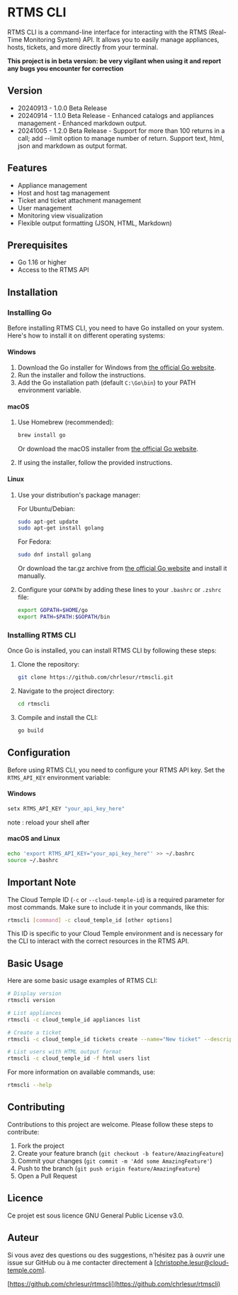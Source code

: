 # RTMS CLI
RTMS CLI is a command-line interface for interacting with the RTMS (Real-Time Monitoring System) API. It allows you to easily manage appliances, hosts, tickets, and more directly from your terminal.

**This project is in beta version: be very vigilant when using it and report any bugs you encounter for correction**

## Version

- 20240913 - 1.0.0 Beta Release
- 20240914 - 1.1.0 Beta Release - Enhanced catalogs and appliances management - Enhanced markdown output.
- 20241005 - 1.2.0 Beta Release - Support for more than 100 returns in a call; add --limit option to manage number of return. Support text, html, json and markdown as output format.

## Features

- Appliance management
- Host and host tag management
- Ticket and ticket attachment management
- User management
- Monitoring view visualization
- Flexible output formatting (JSON, HTML, Markdown)

## Prerequisites

- Go 1.16 or higher
- Access to the RTMS API

## Installation

### Installing Go

Before installing RTMS CLI, you need to have Go installed on your system. Here's how to install it on different operating systems:

#### Windows

1. Download the Go installer for Windows from [the official Go website](https://golang.org/dl/).
2. Run the installer and follow the instructions.
3. Add the Go installation path (default `C:\Go\bin`) to your PATH environment variable.

#### macOS

1. Use Homebrew (recommended):
   ```sh
   brew install go
   ```
   Or download the macOS installer from [the official Go website](https://golang.org/dl/).

2. If using the installer, follow the provided instructions.

#### Linux

1. Use your distribution's package manager:

   For Ubuntu/Debian:
   ```sh
   sudo apt-get update
   sudo apt-get install golang
   ```

   For Fedora:
   ```sh
   sudo dnf install golang
   ```

   Or download the tar.gz archive from [the official Go website](https://golang.org/dl/) and install it manually.

2. Configure your `GOPATH` by adding these lines to your `.bashrc` or `.zshrc` file:
   ```sh
   export GOPATH=$HOME/go
   export PATH=$PATH:$GOPATH/bin
   ```

### Installing RTMS CLI

Once Go is installed, you can install RTMS CLI by following these steps:

1. Clone the repository:
   ```sh
   git clone https://github.com/chrlesur/rtmscli.git
   ```

2. Navigate to the project directory:
   ```sh
   cd rtmscli
   ```

3. Compile and install the CLI:
   ```sh
   go build
   ```

## Configuration

Before using RTMS CLI, you need to configure your RTMS API key. Set the `RTMS_API_KEY` environment variable:

#### Windows
```sh
setx RTMS_API_KEY "your_api_key_here"
```
note : reload your shell after

#### macOS and Linux
```sh
echo 'export RTMS_API_KEY="your_api_key_here"' >> ~/.bashrc
source ~/.bashrc
```
## Important Note

The Cloud Temple ID (`-c` or `--cloud-temple-id`) is a required parameter for most commands. Make sure to include it in your commands, like this:

```sh
rtmscli [command] -c cloud_temple_id [other options]
```

This ID is specific to your Cloud Temple environment and is necessary for the CLI to interact with the correct resources in the RTMS API.

## Basic Usage

Here are some basic usage examples of RTMS CLI:

```sh
# Display version
rtmscli version

# List appliances
rtmscli -c cloud_temple_id appliances list

# Create a ticket
rtmscli -c cloud_temple_id tickets create --name="New ticket" --description="Ticket description"

# List users with HTML output format
rtmscli -c cloud_temple_id -f html users list
```

For more information on available commands, use:
```sh
rtmscli --help
```

## Contributing

Contributions to this project are welcome. Please follow these steps to contribute:

1. Fork the project
2. Create your feature branch (`git checkout -b feature/AmazingFeature`)
3. Commit your changes (`git commit -m 'Add some AmazingFeature'`)
4. Push to the branch (`git push origin feature/AmazingFeature`)
5. Open a Pull Request

## Licence

Ce projet est sous licence GNU General Public License v3.0.

## Auteur

Si vous avez des questions ou des suggestions, n'hésitez pas à ouvrir une issue sur GitHub ou à me contacter directement à [christophe.lesur@cloud-temple.com].

[https://github.com/chrlesur/rtmscli](https://github.com/chrlesur/rtmscli)